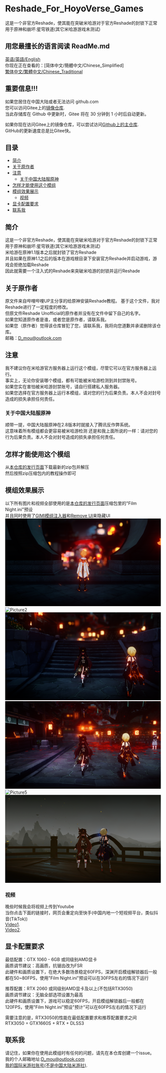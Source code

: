 # Reshade_For_HoyoVerse_Games 
这是一个非官方Reshade，使其能在突破米哈游对于官方Reshade的封锁下正常用于原神和崩坏:星穹铁道(其它米哈游游戏未测试)  

## 用您最擅长的语言阅读 ReadMe.md
[英语/英語/English](README.md)  
你现在正在查看的：[简体中文/簡體中文/Chinese_Simplified]  
[繁体中文/繁體中文/Chinese_Traditional](README.Chinese_Traditional.md)

## 重要信息!!!  
如果您居住在中国大陆或者无法访问 github.com  
您可以访问Gitee上的[镜像仓库](https://gitee.com/DuolaD/Reshade_For_MiHoYo_Games).   
当此存储库在 Github 中更新时，Gitee 将在 30 分钟到 1 小时后自动更新。  

如果你现在访问Gitee上的镜像仓库，可以尝试访问[Github上的主仓库](https://github.com/DuolaD/Reshade_For_HoyoVerse_Games).  
GitHub的更新速度总是比Gitee快。

## 目录
- [简介](#简介)  
- [关于原作者](#关于原作者)
- [注意](#注意)  
  - [关于中国大陆服原神](#关于中国大陆服原神)
- [怎样才能使用这个模组](#怎样才能使用这个模组)  
- [模组效果展示](#模组效果展示)
  - [视频](#视频)
- [显卡配置要求](#显卡配置要求)  
- [联系我](#联系我)  

## 简介  
这是一个非官方Reshade，使其能在突破米哈游对于官方Reshade的封锁下正常用于原神和崩坏:星穹铁道(其它米哈游游戏未测试)  
米哈游在原神1.1版本之后就封锁了官方Reshade  
并且如果在原神1.1之后的版本在游戏根目录下安装官方Reshade并启动游戏，游戏会拒绝加载Reshade  
因此就需要一个注入式的Reshade来突破米哈游的封锁并运行Reshade  

## 关于原作者  
原文件来自哔哩哔哩UP主分享的给原神安装Reshade教程。 基于这个文件，我对Reshade进行了一定程度的修改。  
但原文件Reshade Unofficial的原作者并没有在文件中留下自己的名字。  
如果您知道原作者是谁，或者您是原作者，请联系我。  
如果您（原作者）觉得该仓库冒犯了您，请联系我，我将向您道歉并承诺删除该仓库。  
邮箱：D_mou@outlook.com  

## 注意
我不建议你在米哈游官方服务器上运行这个模组，尽管它可以在官方服务器上运行。  
事实上，无论你安装哪个模组，都有可能被米哈游检测到并封禁账号。  
如果您实在害怕被米哈游封禁账号，请自行搭建私人服务器。  
如果您选择在官方服务器上运行本模组，请对您的行为后果负责。本人不会对封号造成的损失承担任何责任。   

### 关于中国大陆服原神  
顺带一提，中国大陆服原神在2.8版本时就接入了腾讯反作弊系统。  
这意味着所有模组都会更容易被米哈游检测
还是和我上面所说的一样：请对您的行为后果负责。本人不会对封号造成的损失承担任何责任。  

## 怎样才能使用这个模组
从[本仓库的发行页面](https://github.com/DuolaD/Reshade_For_HoyoVerse_Games/releases/tag/Publish)下载最新的zip包并解压  
然后按照zip压缩包内的教程操作即可  

## 模组效果展示  
以下所有图片和视频全部使用的是[本仓库的发行页面](https://github.com/DuolaD/Reshade_For_HoyoVerse_Games/releases/tag/Publish)压缩包里的"Film Night.ini"预设  
并且同时使用了[GIMI模组注入器](https://github.com/SilentNightSound/GI-Model-Importer)和[Remove UI](https://gamebanana.com/mods/424034)来隐藏UI
![Picture1](1.png)
![Picture2](2.png)
![Picture3](3.png)
![Picture4](4.png)
![Picture5](5.png)
![Picture6](6.png)
### 视频  
晚些时候我会将视频上传到Youtube  
当你点击下面的链接时，网页会重定向至快手(中国内地一个短视频平台，类似抖音(TikTok))   
[Video1](https://v.kuaishou.com/WKblMb).  
[Video2](https://v.kuaishou.com/XjxMep).  

## 显卡配置要求
最低配置：GTX 1060 - 6GB 或同级别AMD显卡  
画质调节建议：高画质，抗锯齿改为FSR  
此硬件和画质设置下，在绝大多数场景稳定60FPS，深渊开启模组解锁器后一般都在50~80FPS，使用"Film Night.ini"预设可以在30FPS左右的情况下运行  

推荐配置：RTX 2060 或同级别AMD显卡及以上(不包括RTX3050)  
画质调节建议：无脑全部选项设置为最高  
此硬件和画质设置下，游戏可以稳定60FPS，开启模组解锁器后一般都在120FPS，使用"Film Night.ini"预设"预计"可以在60FPS左右的情况下运行  

需要注意的是，RTX3050的性能在最低配置要求和推荐配置要求之间  
RTX3050 = GTX1660S + RTX + DLSS3  

## 联系我 
请记住，如果你在使用此模组时有任何的问题，请先在本仓库创建一个issue。  
我的个人邮箱地址:D_mou@outlook.com  
[我的国际米游社账号(不是中国大陆米游社)](https://www.hoyolab.com/accountCenter/postList?id=192633110).  
